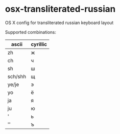 # osx-transliterated-russian
OS X config for transliterated russian keyboard layout

Supported combinations:

ascii | cyrillic
------|---------
zh | ж
ch | ч
sh | ш
sch/shh | щ
ye/je | э
yo | ё
ja | я
ju | ю
' | ь
'' | ъ
